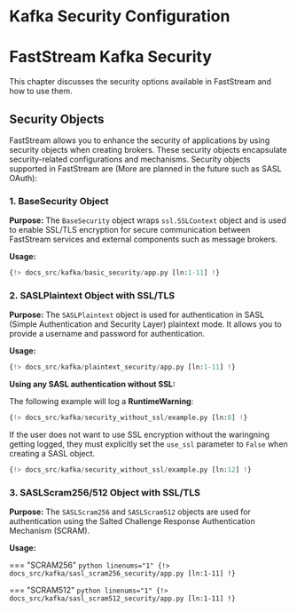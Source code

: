 # Kafka Security Configuration

# FastStream Kafka Security

This chapter discusses the security options available in FastStream and how to use them.

## Security Objects

FastStream allows you to enhance the security of applications by using security objects when creating brokers. These security objects encapsulate security-related configurations and mechanisms. Security objects supported in FastStream are (More are planned in the future such as SASL OAuth):

### 1. BaseSecurity Object

**Purpose:** The `BaseSecurity` object wraps `ssl.SSLContext` object and is used to enable SSL/TLS encryption for secure communication between FastStream services and external components such as message brokers.

**Usage:**

```python linenums="1"
{!> docs_src/kafka/basic_security/app.py [ln:1-11] !}
```

### 2. SASLPlaintext Object with SSL/TLS

**Purpose:** The `SASLPlaintext` object is used for authentication in SASL (Simple Authentication and Security Layer) plaintext mode. It allows you to provide a username and password for authentication.

**Usage:**

```python linenums="1"
{!> docs_src/kafka/plaintext_security/app.py [ln:1-11] !}
```

**Using any SASL authentication without SSL:**

The following example will log a **RuntimeWarning**:

```python linenums="1"
{!> docs_src/kafka/security_without_ssl/example.py [ln:8] !}
```

If the user does not want to use SSL encryption without the waringning getting logged, they must explicitly set the `use_ssl` parameter to `False` when creating a SASL object.

```python linenums="1"
{!> docs_src/kafka/security_without_ssl/example.py [ln:12] !}
```

### 3. SASLScram256/512 Object with SSL/TLS

**Purpose:** The `SASLScram256` and `SASLScram512` objects are used for authentication using the Salted Challenge Response Authentication Mechanism (SCRAM).

**Usage:**

=== "SCRAM256"
    ```python linenums="1"
    {!> docs_src/kafka/sasl_scram256_security/app.py [ln:1-11] !}
    ```

=== "SCRAM512"
    ```python linenums="1"
    {!> docs_src/kafka/sasl_scram512_security/app.py [ln:1-11] !}
    ```
